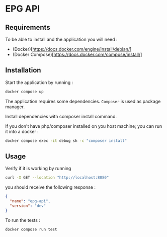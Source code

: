 # EPG API

## Requirements

To be able to install and the application you will need : 

* (Docker)[https://docs.docker.com/engine/install/debian/]
* (Docker Compose)[https://docs.docker.com/compose/install/]

## Installation

Start the application by running :

```bash
docker compose up
```

The application requires some dependencies. `Composer` is used as package manager.

Install dependencies with composer install command.

If you don't have php/composer installed on you host machine; you can run it into a docker :

```bash
docker compose exec -it debug sh -c "composer install"
```

## Usage

Verify if it is working by running

```bash
curl -X GET --location "http://localhost:8080"
```

you should receive the following response :

```json
{
  "name": "epg-api",
  "version": "dev"
}
```

To run the tests :

```bash
docker compose run test
```
